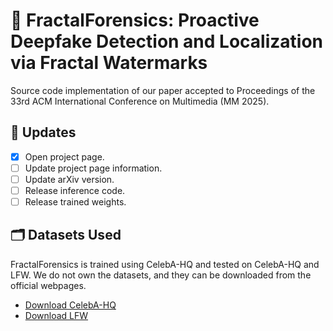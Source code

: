 # 📖 FractalForensics: Proactive Deepfake Detection and Localization via Fractal Watermarks

Source code implementation of our paper accepted to Proceedings of the 33rd ACM International Conference on Multimedia (MM 2025).

## 📢 Updates

- [x] Open project page.
- [ ] Update project page information.
- [ ] Update arXiv version.
- [ ] Release inference code.
- [ ] Release trained weights.

## 🗂️ Datasets Used
FractalForensics is trained using CelebA-HQ and tested on CelebA-HQ and LFW. We do not own the datasets, and they can be downloaded from the official webpages.

* [Download CelebA-HQ](https://mmlab.ie.cuhk.edu.hk/projects/CelebA.html)
* [Download LFW](https://vis-www.cs.umass.edu/lfw/)


